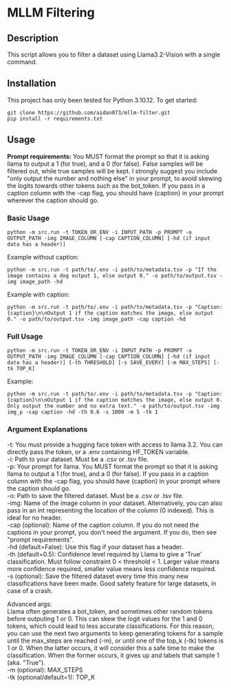 # MLLM Filtering

## Description
This script allows you to filter a dataset using Llama3.2-Vision with a single command.

## Installation

This project has only been tested for Python 3.10.12. To get started:

```
git clone https://github.com/aidan073/mllm-filter.git
pip install -r requirements.txt
```

## Usage
**Prompt requirements:** You MUST format the prompt so that it is asking llama to output a 1 (for true), and a 0 (for false). False samples will be filtered out, while true samples will be kept. I strongly suggest you include "only output the number and nothing else" in your prompt, to avoid skewing the logits towards other tokens such as the bot_token. If you pass in a caption column with the -cap flag, you should have {caption} in your prompt wherever the caption should go.

### Basic Usage
```
python -m src.run -t TOKEN_OR_ENV -i INPUT_PATH -p PROMPT -o OUTPUT_PATH -img IMAGE_COLUMN [-cap CAPTION_COLUMN] [-hd (if input data has a header)]
```
Example without caption:
```
python -m src.run -t path/to/.env -i path/to/metadata.tsv -p "If the image contains a dog output 1, else output 0." -o path/to/output.tsv -img image_path -hd
```
Example with caption:
```
python -m src.run -t path/to/.env -i path/to/metadata.tsv -p "Caption: {caption}\n\nOutput 1 if the caption matches the image, else output 0." -o path/to/output.tsv -img image_path -cap caption -hd
```

### Full Usage
```
python -m src.run -t TOKEN_OR_ENV -i INPUT_PATH -p PROMPT -o OUTPUT_PATH -img IMAGE_COLUMN [-cap CAPTION_COLUMN] [-hd (if input data has a header)] [-th THRESHOLD] [-s SAVE_EVERY] [-m MAX_STEPS] [-tk TOP_K]
```
Example:
```
python -m src.run -t path/to/.env -i path/to/metadata.tsv -p "Caption: {caption}\n\nOutput 1 if the caption matches the image, else output 0. Only output the number and no extra text." -o path/to/output.tsv -img img_p -cap caption -hd -th 0.6 -s 1000 -m 5 -tk 1
```

### Argument Explanations
-t: You must provide a hugging face token with access to llama 3.2. You can directly pass the token, or a .env containing HF_TOKEN variable.  
-i: Path to your dataset. Must be a .csv or .tsv file.  
-p: Your prompt for llama. You MUST format the prompt so that it is asking llama to output a 1 (for true), and a 0 (for false). If you pass in a caption column with the -cap flag, you should have {caption} in your prompt where the caption should go.  
-o: Path to save the filtered dataset. Must be a .csv or .tsv file.  
-img: Name of the image column in your dataset. Alternatively, you can also pass in an int representing the location of the column (0 indexed). This is ideal for no header.  
-cap (optional): Name of the caption column. If you do not need the captions in your prompt, you don't need the argument. If you do, then see "prompt requirements".  
-hd (default=False): Use this flag if your dataset has a header.  
-th (default=0.5): Confidence level required by Llama to give a 'True' classification. Must follow constraint 0 < threshold < 1. Larger value means more confidence required, smaller value means less confidence required.  
-s (optional): Save the filtered dataset every time this many new classifications have been made. Good safety feature for large datasets, in case of a crash.  
  
Advanced args:  
Llama often generates a bot_token, and sometimes other random tokens before outputing 1 or 0. This can skew the logit values for the 1 and 0 tokens, which could lead to less accurate classifications. For this reason, you can use the next two arguments to keep generating tokens for a sample until the max_steps are reached (-m), or until one of the top_k (-tk) tokens is 1 or 0. When the latter occurs, it will consider this a safe time to make the classification. When the former occurs, it gives up and labels that sample 1 (aka. "True").  
-m (optional): MAX_STEPS  
-tk (optional/default=1): TOP_K